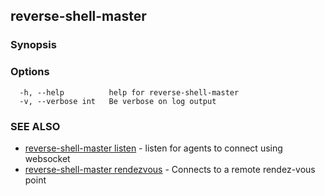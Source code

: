 ## reverse-shell-master



### Synopsis



### Options

```
  -h, --help          help for reverse-shell-master
  -v, --verbose int   Be verbose on log output
```

### SEE ALSO

* [reverse-shell-master listen](reverse-shell-master_listen.md)	 - listen for agents to connect using websocket
* [reverse-shell-master rendezvous](reverse-shell-master_rendezvous.md)	 - Connects to a remote rendez-vous point

